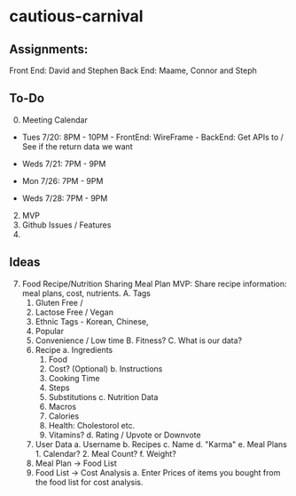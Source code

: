 # cautious-carnival

## Assignments:

Front End: David and Stephen
Back End: Maame, Connor and Steph



## To-Do
0. Meeting Calendar
  - Tues  7/20: 8PM - 10PM
        - FrontEnd:       WireFrame
        - BackEnd:  Get APIs to / See if the return data we want
  - Weds  7/21: 7PM - 9PM 
   
  - Mon   7/26: 7PM - 9PM 
  - Weds  7/28: 7PM - 9PM 

2. MVP
3. Github Issues / Features
4. 






## Ideas

7. Food Recipe/Nutrition Sharing Meal Plan 
   MVP: Share recipe information: meal plans, cost, nutrients.
   A. Tags
      1. Gluten Free / 
      2. Lactose Free / Vegan
      3. Ethnic Tags - Korean, Chinese, 
      4. Popular
      5. Convenience / Low time
   B. Fitness?
   C. What is our data?
      1. Recipe
         a. Ingredients
            1. Food
            2. Cost? (Optional)
         b. Instructions
            1. Cooking Time
            2. Steps
            3. Substitutions
         c. Nutrition Data
            1. Macros
            2. Calories
            3. Health: Cholestorol etc.
            4. Vitamins?
         d. Rating / Upvote or Downvote
      2. User Data
         a. Username
         b. Recipes
         c. Name
         d. "Karma"
         e. Meal Plans
              1. Calendar?
              2. Meal Count?
         f. Weight?
      3. Meal Plan -> Food List
      4. Food List -> Cost Analysis
         a. Enter Prices of items you bought from the food list for cost analysis.
         
